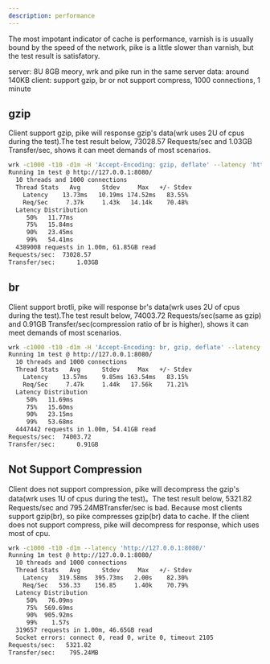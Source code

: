 ```yaml
---
description: performance
---
```


The most impotant indicator of cache is performance, varnish is is usually bound by the speed of the network, pike is a little slower than varnish, but the test result is satisfatory.

server: 8U 8GB meory, wrk and pike run in the same server
data: around 140KB
client: support gzip, br or not support compress, 1000 connections, 1 minute

## gzip

Client support gzip, pike will response gzip's data(wrk uses 2U of cpus during the test).The test result below, 73028.57 Requests/sec and 1.03GB Transfer/sec, shows it can meet demands of most scenarios.

```bash
wrk -c1000 -t10 -d1m -H 'Accept-Encoding: gzip, deflate' --latency 'http://127.0.0.1:8080/'
Running 1m test @ http://127.0.0.1:8080/
  10 threads and 1000 connections
  Thread Stats   Avg      Stdev     Max   +/- Stdev
    Latency    13.73ms   10.19ms 174.52ms   83.55%
    Req/Sec     7.37k     1.43k   14.14k    70.48%
  Latency Distribution
     50%   11.77ms
     75%   15.84ms
     90%   23.45ms
     99%   54.41ms
  4389008 requests in 1.00m, 61.85GB read
Requests/sec:  73028.57
Transfer/sec:      1.03GB
```

## br

Client support brotli, pike will response br's data(wrk uses 2U of cpus during the test).The test result below, 74003.72 Requests/sec(same as gzip) and 0.91GB Transfer/sec(compression ratio of br is higher), shows it can meet demands of most scenarios.


```bash
wrk -c1000 -t10 -d1m -H 'Accept-Encoding: br, gzip, deflate' --latency 'http://127.0.0.1:8080/'
Running 1m test @ http://127.0.0.1:8080/
  10 threads and 1000 connections
  Thread Stats   Avg      Stdev     Max   +/- Stdev
    Latency    13.57ms    9.85ms 163.54ms   83.15%
    Req/Sec     7.47k     1.44k   17.56k    71.21%
  Latency Distribution
     50%   11.69ms
     75%   15.60ms
     90%   23.15ms
     99%   53.68ms
  4447442 requests in 1.00m, 54.41GB read
Requests/sec:  74003.72
Transfer/sec:      0.91GB
```


## Not Support Compression

Client does not support compression, pike will decompress the gzip's data(wrk uses 1U of cpus during the test)。The test result below, 5321.82 Requests/sec and 795.24MBTransfer/sec is bad. Because most clients support gzip(br), so pike compresses gzip(br) data to cache. If the client does not support compress, pike will decompress for response, which uses most of cpu.

```bash
wrk -c1000 -t10 -d1m --latency 'http://127.0.0.1:8080/'
Running 1m test @ http://127.0.0.1:8080/
  10 threads and 1000 connections
  Thread Stats   Avg      Stdev     Max   +/- Stdev
    Latency   319.58ms  395.73ms   2.00s    82.30%
    Req/Sec   536.33    156.85     1.40k    70.79%
  Latency Distribution
     50%   76.09ms
     75%  569.69ms
     90%  905.92ms
     99%    1.57s
  319657 requests in 1.00m, 46.65GB read
  Socket errors: connect 0, read 0, write 0, timeout 2105
Requests/sec:   5321.82
Transfer/sec:    795.24MB
```